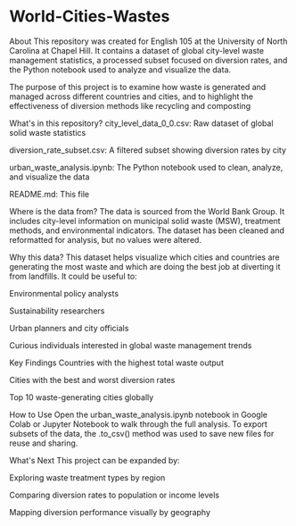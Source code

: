 # World-Cities-Wastes

About
This repository was created for English 105 at the University of North Carolina at Chapel Hill. It contains a dataset of global city-level waste management statistics, a processed subset focused on diversion rates, and the Python notebook used to analyze and visualize the data.

The purpose of this project is to examine how waste is generated and managed across different countries and cities, and to highlight the effectiveness of diversion methods like recycling and composting

What's in this repository?
city_level_data_0_0.csv: Raw dataset of global solid waste statistics

diversion_rate_subset.csv: A filtered subset showing diversion rates by city

urban_waste_analysis.ipynb: The Python notebook used to clean, analyze, and visualize the data

README.md: This file

Where is the data from?
The data is sourced from the World Bank Group. It includes city-level information on municipal solid waste (MSW), treatment methods, and environmental indicators. The dataset has been cleaned and reformatted for analysis, but no values were altered.

Why this data?
This dataset helps visualize which cities and countries are generating the most waste and which are doing the best job at diverting it from landfills.
It could be useful to:

Environmental policy analysts

Sustainability researchers

Urban planners and city officials

Curious individuals interested in global waste management trends

Key Findings
Countries with the highest total waste output

Cities with the best and worst diversion rates

Top 10 waste-generating cities globally

How to Use
Open the urban_waste_analysis.ipynb notebook in Google Colab or Jupyter Notebook to walk through the full analysis.
To export subsets of the data, the .to_csv() method was used to save new files for reuse and sharing.

What's Next
This project can be expanded by:

Exploring waste treatment types by region

Comparing diversion rates to population or income levels

Mapping diversion performance visually by geography

